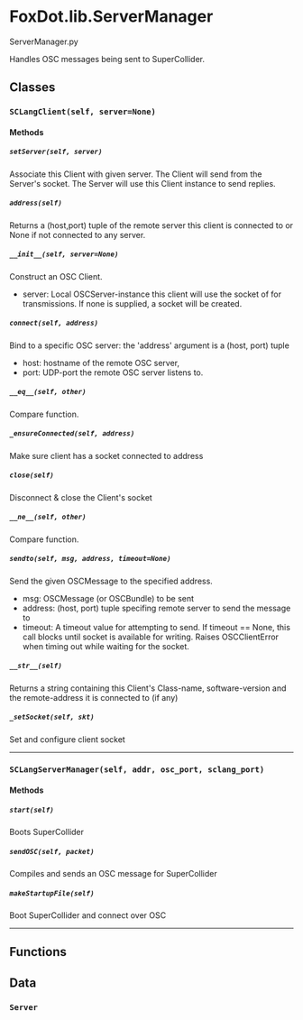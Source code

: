 # FoxDot.lib.ServerManager

ServerManager.py

Handles OSC messages being sent to SuperCollider.

## Classes

### `SCLangClient(self, server=None)`

#### Methods

##### `setServer(self, server)`

Associate this Client with given server.
The Client will send from the Server's socket.
The Server will use this Client instance to send replies.

##### `address(self)`

Returns a (host,port) tuple of the remote server this client is
connected to or None if not connected to any server.

##### `__init__(self, server=None)`

Construct an OSC Client.
- server: Local OSCServer-instance this client will use the socket of for transmissions.
If none is supplied, a socket will be created.

##### `connect(self, address)`

Bind to a specific OSC server:
the 'address' argument is a (host, port) tuple
  - host:  hostname of the remote OSC server,
  - port:  UDP-port the remote OSC server listens to.

##### `__eq__(self, other)`

Compare function.
                

##### `_ensureConnected(self, address)`

Make sure client has a socket connected to address

##### `close(self)`

Disconnect & close the Client's socket
                

##### `__ne__(self, other)`

Compare function.
                

##### `sendto(self, msg, address, timeout=None)`

Send the given OSCMessage to the specified address.
  - msg:  OSCMessage (or OSCBundle) to be sent
  - address:  (host, port) tuple specifing remote server to send the message to
  - timeout:  A timeout value for attempting to send. If timeout == None,
        this call blocks until socket is available for writing. 
Raises OSCClientError when timing out while waiting for the socket. 

##### `__str__(self)`

Returns a string containing this Client's Class-name, software-version
and the remote-address it is connected to (if any)

##### `_setSocket(self, skt)`

Set and configure client socket

---

### `SCLangServerManager(self, addr, osc_port, sclang_port)`

#### Methods

##### `start(self)`

Boots SuperCollider 

##### `sendOSC(self, packet)`

Compiles and sends an OSC message for SuperCollider 

##### `makeStartupFile(self)`

Boot SuperCollider and connect over OSC 

---

## Functions

## Data

### `Server`



